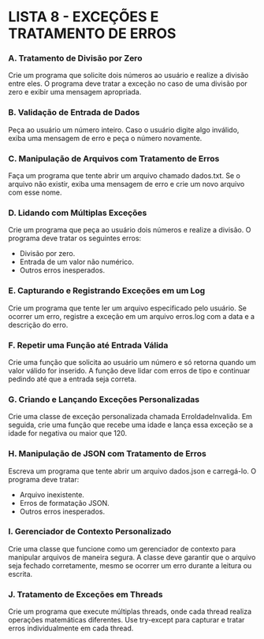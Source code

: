 # LISTA 8 - EXCEÇÕES E TRATAMENTO DE ERROS

### A. Tratamento de Divisão por Zero
Crie um programa que solicite dois números ao usuário e realize a divisão entre eles. O programa deve tratar a exceção no caso de uma divisão por zero e exibir uma mensagem apropriada.

### B. Validação de Entrada de Dados
Peça ao usuário um número inteiro. Caso o usuário digite algo inválido, exiba uma mensagem de erro e peça o número novamente.

### C. Manipulação de Arquivos com Tratamento de Erros
Faça um programa que tente abrir um arquivo chamado dados.txt. Se o arquivo não existir, exiba uma mensagem de erro e crie um novo arquivo com esse nome.

### D. Lidando com Múltiplas Exceções
Crie um programa que peça ao usuário dois números e realize a divisão. O programa deve tratar os seguintes erros:

- Divisão por zero.
- Entrada de um valor não numérico.
- Outros erros inesperados.
### E. Capturando e Registrando Exceções em um Log
Crie um programa que tente ler um arquivo especificado pelo usuário. Se ocorrer um erro, registre a exceção em um arquivo erros.log com a data e a descrição do erro.


### F. Repetir uma Função até Entrada Válida
Crie uma função que solicita ao usuário um número e só retorna quando um valor válido for inserido. A função deve lidar com erros de tipo e continuar pedindo até que a entrada seja correta.

### G. Criando e Lançando Exceções Personalizadas
Crie uma classe de exceção personalizada chamada ErroIdadeInvalida. Em seguida, crie uma função que recebe uma idade e lança essa exceção se a idade for negativa ou maior que 120.

### H. Manipulação de JSON com Tratamento de Erros
Escreva um programa que tente abrir um arquivo dados.json e carregá-lo. O programa deve tratar:

- Arquivo inexistente.
- Erros de formatação JSON.
- Outros erros inesperados.
### I. Gerenciador de Contexto Personalizado
Crie uma classe que funcione como um gerenciador de contexto para manipular arquivos de maneira segura. A classe deve garantir que o arquivo seja fechado corretamente, mesmo se ocorrer um erro durante a leitura ou escrita.

### J. Tratamento de Exceções em Threads
Crie um programa que execute múltiplas threads, onde cada thread realiza operações matemáticas diferentes. Use try-except para capturar e tratar erros individualmente em cada thread.

